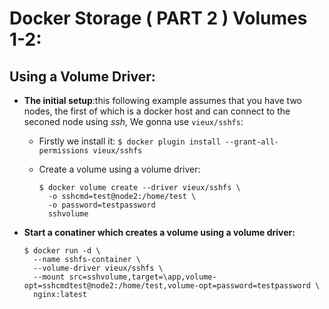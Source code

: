 # Docker Storage ( PART 2 ) Volumes 1-2:

## Using a Volume Driver:
* **The initial setup**:this following example assumes that you have two nodes, the first of which
  is a docker host and can connect to the seconed node using *ssh*, We gonna use `vieux/sshfs`:
  * Firstly we install it:
    ```$ docker plugin install --grant-all-permissions vieux/sshfs```
  
  * Create a volume using a volume driver:
    ```
    $ docker volume create --driver vieux/sshfs \
      -o sshcmd=test@node2:/home/test \
      -o password=testpassword
      sshvolume
    ```
  
* **Start a conatiner which creates a volume using a volume driver:**
  ```
  $ docker run -d \
    --name sshfs-container \
    --volume-driver vieux/sshfs \
    --mount src=sshvolume,target=\app,volume-opt=sshcmdtest@node2:/home/test,volume-opt=password=testpassword \
    nginx:latest
  ```
    
